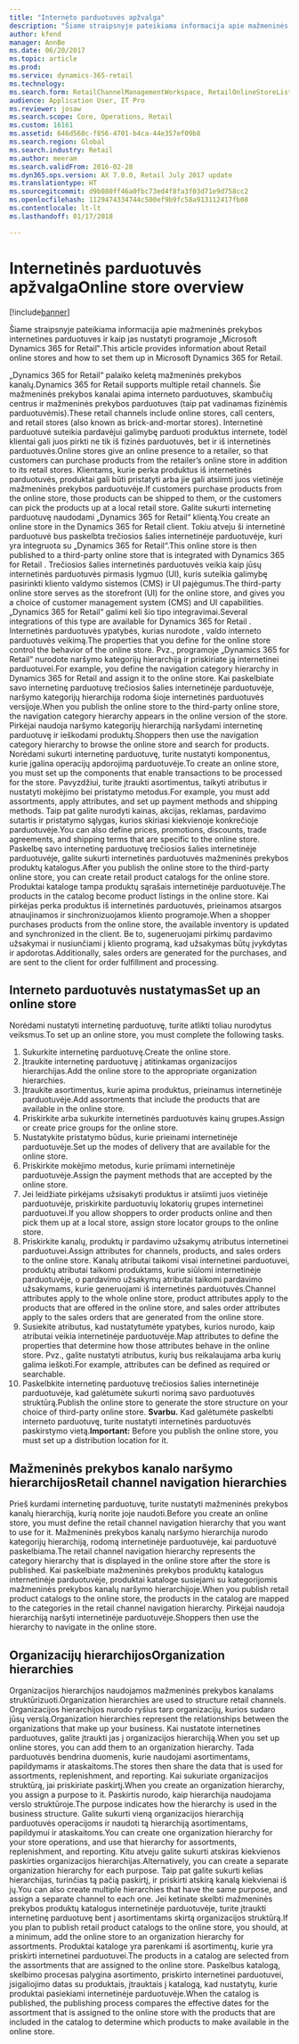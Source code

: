 ```yaml
---
title: "Interneto parduotuvės apžvalga"
description: "Šiame straipsnyje pateikiama informacija apie mažmeninės prekybos internetines parduotuves ir kaip jas nustatyti programoje „Microsoft Dynamics 365 for Retail‟."
author: kfend
manager: AnnBe
ms.date: 06/20/2017
ms.topic: article
ms.prod: 
ms.service: dynamics-365-retail
ms.technology: 
ms.search.form: RetailChannelManagementWorkspace, RetailOnlineStoreList
audience: Application User, IT Pro
ms.reviewer: josaw
ms.search.scope: Core, Operations, Retail
ms.custom: 16161
ms.assetid: 646d560c-f856-4701-b4ca-44e357ef09b8
ms.search.region: Global
ms.search.industry: Retail
ms.author: meeram
ms.search.validFrom: 2016-02-28
ms.dyn365.ops.version: AX 7.0.0, Retail July 2017 update
ms.translationtype: HT
ms.sourcegitcommit: d9b080ff46a0fbc73ed4f8fa3f03d71e9d758cc2
ms.openlocfilehash: 1129474334744c500ef9b9fc58a913112417fb08
ms.contentlocale: lt-lt
ms.lasthandoff: 01/17/2018

---
```


# <a name="online-store-overview"></a><span data-ttu-id="ca0ec-103">Internetinės parduotuvės apžvalga</span><span class="sxs-lookup"><span data-stu-id="ca0ec-103">Online store overview</span></span>

[!include[banner](includes/banner.md)]


<span data-ttu-id="ca0ec-104">Šiame straipsnyje pateikiama informacija apie mažmeninės prekybos internetines parduotuves ir kaip jas nustatyti programoje „Microsoft Dynamics 365 for Retail‟.</span><span class="sxs-lookup"><span data-stu-id="ca0ec-104">This article provides information about Retail online stores and how to set them up in Microsoft Dynamics 365 for Retail.</span></span>

<span data-ttu-id="ca0ec-105">„Dynamics 365 for Retail“ palaiko keletą mažmeninės prekybos kanalų.</span><span class="sxs-lookup"><span data-stu-id="ca0ec-105">Dynamics 365 for Retail supports multiple retail channels.</span></span> <span data-ttu-id="ca0ec-106">Šie mažmeninės prekybos kanalai apima interneto parduotuves, skambučių centrus ir mažmeninės prekybos parduotuves (taip pat vadinamas fizinėmis parduotuvėmis).</span><span class="sxs-lookup"><span data-stu-id="ca0ec-106">These retail channels include online stores, call centers, and retail stores (also known as brick-and-mortar stores).</span></span> <span data-ttu-id="ca0ec-107">Internetinė parduotuvė suteikia pardavėjui galimybę parduoti produktus internete, todėl klientai gali juos pirkti ne tik iš fizinės parduotuvės, bet ir iš internetinės parduotuvės.</span><span class="sxs-lookup"><span data-stu-id="ca0ec-107">Online stores give an online presence to a retailer, so that customers can purchase products from the retailer’s online store in addition to its retail stores.</span></span> <span data-ttu-id="ca0ec-108">Klientams, kurie perka produktus iš internetinės parduotuvės, produktai gali būti pristatyti arba jie gali atsiimti juos vietinėje mažmeninės prekybos parduotuvėje.</span><span class="sxs-lookup"><span data-stu-id="ca0ec-108">If customers purchase products from the online store, those products can be shipped to them, or the customers can pick the products up at a local retail store.</span></span> <span data-ttu-id="ca0ec-109">Galite sukurti internetinę parduotuvę naudodami „Dynamics 365 for Retail“ klientą.</span><span class="sxs-lookup"><span data-stu-id="ca0ec-109">You create an online store in the Dynamics 365 for Retail client.</span></span> <span data-ttu-id="ca0ec-110">Tokiu atveju ši internetinė parduotuvė bus paskelbta trečiosios šalies internetinėje parduotuvėje, kuri yra integruota su „Dynamics 365 for Retail“.</span><span class="sxs-lookup"><span data-stu-id="ca0ec-110">This online store is then published to a third-party online store that is integrated with Dynamics 365 for Retail .</span></span> <span data-ttu-id="ca0ec-111">Trečiosios šalies internetinės parduotuvės veikia kaip jūsų internetinės parduotuvės pirmasis lygmuo (UI), kuris suteikia galimybę pasirinkti kliento valdymo sistemos (CMS) ir UI pajėgumus.</span><span class="sxs-lookup"><span data-stu-id="ca0ec-111">The third-party online store serves as the storefront (UI) for the online store, and gives you a choice of customer management system (CMS) and UI capabilities.</span></span> <span data-ttu-id="ca0ec-112">„Dynamics 365 for Retail“ galimi keli šio tipo integravimai.</span><span class="sxs-lookup"><span data-stu-id="ca0ec-112">Several integrations of this type are available for Dynamics 365 for Retail .</span></span> <span data-ttu-id="ca0ec-113">Internetinės parduotuvės ypatybės, kurias nurodote , valdo interneto parduotuvės veikimą.</span><span class="sxs-lookup"><span data-stu-id="ca0ec-113">The properties that you define for the online store control the behavior of the online store.</span></span> <span data-ttu-id="ca0ec-114">Pvz., programoje „Dynamics 365 for Retail“ nurodote naršymo kategorijų hierarchiją ir priskiriate ją internetinei parduotuvei.</span><span class="sxs-lookup"><span data-stu-id="ca0ec-114">For example, you define the navigation category hierarchy in Dynamics 365 for Retail and assign it to the online store.</span></span> <span data-ttu-id="ca0ec-115">Kai paskelbiate savo internetinę parduotuvę trečiosios šalies internetinėje parduotuvėje, naršymo kategorijų hierarchija rodoma šioje internetinės parduotuvės versijoje.</span><span class="sxs-lookup"><span data-stu-id="ca0ec-115">When you publish the online store to the third-party online store, the navigation category hierarchy appears in the online version of the store.</span></span> <span data-ttu-id="ca0ec-116">Pirkėjai naudoja naršymo kategorijų hierarchiją naršydami internetinę parduotuvę ir ieškodami produktų.</span><span class="sxs-lookup"><span data-stu-id="ca0ec-116">Shoppers then use the navigation category hierarchy to browse the online store and search for products.</span></span> <span data-ttu-id="ca0ec-117">Norėdami sukurti internetinę parduotuvę, turite nustatyti komponentus, kurie įgalina operacijų apdorojimą parduotuvėje.</span><span class="sxs-lookup"><span data-stu-id="ca0ec-117">To create an online store, you must set up the components that enable transactions to be processed for the store.</span></span> <span data-ttu-id="ca0ec-118">Pavyzdžiui, turite įtraukti asortimentus, taikyti atributus ir nustatyti mokėjimo bei pristatymo metodus.</span><span class="sxs-lookup"><span data-stu-id="ca0ec-118">For example, you must add assortments, apply attributes, and set up payment methods and shipping methods.</span></span> <span data-ttu-id="ca0ec-119">Taip pat galite nurodyti kainas, akcijas, reklamas, pardavimo sutartis ir pristatymo sąlygas, kurios skiriasi kiekvienoje konkrečioje parduotuvėje.</span><span class="sxs-lookup"><span data-stu-id="ca0ec-119">You can also define prices, promotions, discounts, trade agreements, and shipping terms that are specific to the online store.</span></span> <span data-ttu-id="ca0ec-120">Paskelbę savo internetinę parduotuvę trečiosios šalies internetinėje parduotuvėje, galite sukurti internetinės parduotuvės mažmeninės prekybos produktų katalogus.</span><span class="sxs-lookup"><span data-stu-id="ca0ec-120">After you publish the online store to the third-party online store, you can create retail product catalogs for the online store.</span></span> <span data-ttu-id="ca0ec-121">Produktai kataloge tampa produktų sąrašais internetinėje parduotuvėje.</span><span class="sxs-lookup"><span data-stu-id="ca0ec-121">The products in the catalog become product listings in the online store.</span></span> <span data-ttu-id="ca0ec-122">Kai pirkėjas perka produktus iš internetinės parduotuvės, prieinamos atsargos atnaujinamos ir sinchronizuojamos kliento programoje.</span><span class="sxs-lookup"><span data-stu-id="ca0ec-122">When a shopper purchases products from the online store, the available inventory is updated and synchronized in the client.</span></span> <span data-ttu-id="ca0ec-123">Be to, sugeneruojami pirkimų pardavimo užsakymai ir nusiunčiami į kliento programą, kad užsakymas būtų įvykdytas ir apdorotas.</span><span class="sxs-lookup"><span data-stu-id="ca0ec-123">Additionally, sales orders are generated for the purchases, and are sent to the client for order fulfillment and processing.</span></span>

## <a name="set-up-an-online-store"></a><span data-ttu-id="ca0ec-124">Interneto parduotuvės nustatymas</span><span class="sxs-lookup"><span data-stu-id="ca0ec-124">Set up an online store</span></span>
<span data-ttu-id="ca0ec-125">Norėdami nustatyti internetinę parduotuvę, turite atlikti toliau nurodytus veiksmus.</span><span class="sxs-lookup"><span data-stu-id="ca0ec-125">To set up an online store, you must complete the following tasks.</span></span>

1.  <span data-ttu-id="ca0ec-126">Sukurkite internetinę parduotuvę.</span><span class="sxs-lookup"><span data-stu-id="ca0ec-126">Create the online store.</span></span>
2.  <span data-ttu-id="ca0ec-127">Įtraukite internetinę parduotuvę į atitinkamas organizacijos hierarchijas.</span><span class="sxs-lookup"><span data-stu-id="ca0ec-127">Add the online store to the appropriate organization hierarchies.</span></span>
3.  <span data-ttu-id="ca0ec-128">Įtraukite asortimentus, kurie apima produktus, prieinamus internetinėje parduotuvėje.</span><span class="sxs-lookup"><span data-stu-id="ca0ec-128">Add assortments that include the products that are available in the online store.</span></span>
4.  <span data-ttu-id="ca0ec-129">Priskirkite arba sukurkite internetinės parduotuvės kainų grupes.</span><span class="sxs-lookup"><span data-stu-id="ca0ec-129">Assign or create price groups for the online store.</span></span>
5.  <span data-ttu-id="ca0ec-130">Nustatykite pristatymo būdus, kurie prieinami internetinėje parduotuvėje.</span><span class="sxs-lookup"><span data-stu-id="ca0ec-130">Set up the modes of delivery that are available for the online store.</span></span>
6.  <span data-ttu-id="ca0ec-131">Priskirkite mokėjimo metodus, kurie priimami internetinėje parduotuvėje.</span><span class="sxs-lookup"><span data-stu-id="ca0ec-131">Assign the payment methods that are accepted by the online store.</span></span>
7.  <span data-ttu-id="ca0ec-132">Jei leidžiate pirkėjams užsisakyti produktus ir atsiimti juos vietinėje parduotuvėje, priskirkite parduotuvių lokatorių grupes internetinei parduotuvei.</span><span class="sxs-lookup"><span data-stu-id="ca0ec-132">If you allow shoppers to order products online and then pick them up at a local store, assign store locator groups to the online store.</span></span>
8.  <span data-ttu-id="ca0ec-133">Priskirkite kanalų, produktų ir pardavimo užsakymų atributus internetinei parduotuvei.</span><span class="sxs-lookup"><span data-stu-id="ca0ec-133">Assign attributes for channels, products, and sales orders to the online store.</span></span> <span data-ttu-id="ca0ec-134">Kanalų atributai taikomi visai internetinei parduotuvei, produktų atributai taikomi produktams, kurie siūlomi internetinėje parduotuvėje, o pardavimo užsakymų atributai taikomi pardavimo užsakymams, kurie generuojami iš internetinės parduotuvės.</span><span class="sxs-lookup"><span data-stu-id="ca0ec-134">Channel attributes apply to the whole online store, product attributes apply to the products that are offered in the online store, and sales order attributes apply to the sales orders that are generated from the online store.</span></span>
9.  <span data-ttu-id="ca0ec-135">Susiekite atributus, kad nustatytumėte ypatybes, kurios nurodo, kaip atributai veikia internetinėje parduotuvėje.</span><span class="sxs-lookup"><span data-stu-id="ca0ec-135">Map attributes to define the properties that determine how those attributes behave in the online store.</span></span> <span data-ttu-id="ca0ec-136">Pvz., galite nustatyti atributus, kurių bus reikalaujama arba kurių galima ieškoti.</span><span class="sxs-lookup"><span data-stu-id="ca0ec-136">For example, attributes can be defined as required or searchable.</span></span>
10. <span data-ttu-id="ca0ec-137">Paskelbkite internetinę parduotuvę trečiosios šalies internetinėje parduotuvėje, kad galėtumėte sukurti norimą savo parduotuvės struktūrą.</span><span class="sxs-lookup"><span data-stu-id="ca0ec-137">Publish the online store to generate the store structure on your choice of third-party online store.</span></span> <span data-ttu-id="ca0ec-138">**Svarbu.** Kad galėtumėte paskelbti interneto parduotuvę, turite nustatyti internetinės parduotuvės paskirstymo vietą.</span><span class="sxs-lookup"><span data-stu-id="ca0ec-138">**Important:** Before you publish the online store, you must set up a distribution location for it.</span></span>

## <a name="retail-channel-navigation-hierarchies"></a><span data-ttu-id="ca0ec-139">Mažmeninės prekybos kanalo naršymo hierarchijos</span><span class="sxs-lookup"><span data-stu-id="ca0ec-139">Retail channel navigation hierarchies</span></span>
<span data-ttu-id="ca0ec-140">Prieš kurdami internetinę parduotuvę, turite nustatyti mažmeninės prekybos kanalų hierarchiją, kurią norite joje naudoti.</span><span class="sxs-lookup"><span data-stu-id="ca0ec-140">Before you create an online store, you must define the retail channel navigation hierarchy that you want to use for it.</span></span> <span data-ttu-id="ca0ec-141">Mažmeninės prekybos kanalų naršymo hierarchija nurodo kategorijų hierarchiją, rodomą internetinėje parduotuvėje, kai parduotuvė paskelbiama.</span><span class="sxs-lookup"><span data-stu-id="ca0ec-141">The retail channel navigation hierarchy represents the category hierarchy that is displayed in the online store after the store is published.</span></span> <span data-ttu-id="ca0ec-142">Kai paskelbiate mažmeninės prekybos produktų katalogus internetinėje parduotuvėje, produktai kataloge susiejami su kategorijomis mažmeninės prekybos kanalų naršymo hierarchijoje.</span><span class="sxs-lookup"><span data-stu-id="ca0ec-142">When you publish retail product catalogs to the online store, the products in the catalog are mapped to the categories in the retail channel navigation hierarchy.</span></span> <span data-ttu-id="ca0ec-143">Pirkėjai naudoja hierarchiją naršyti internetinėje parduotuvėje.</span><span class="sxs-lookup"><span data-stu-id="ca0ec-143">Shoppers then use the hierarchy to navigate in the online store.</span></span>

## <a name="organization-hierarchies"></a><span data-ttu-id="ca0ec-144">Organizacijų hierarchijos</span><span class="sxs-lookup"><span data-stu-id="ca0ec-144">Organization hierarchies</span></span>
<span data-ttu-id="ca0ec-145">Organizacijos hierarchijos naudojamos mažmeninės prekybos kanalams struktūrizuoti.</span><span class="sxs-lookup"><span data-stu-id="ca0ec-145">Organization hierarchies are used to structure retail channels.</span></span> <span data-ttu-id="ca0ec-146">Organizacijos hierarchijos nurodo ryšius tarp organizacijų, kurios sudaro jūsų verslą.</span><span class="sxs-lookup"><span data-stu-id="ca0ec-146">Organization hierarchies represent the relationships between the organizations that make up your business.</span></span> <span data-ttu-id="ca0ec-147">Kai nustatote internetines parduotuves, galite įtraukti jas į organizacijos hierarchiją.</span><span class="sxs-lookup"><span data-stu-id="ca0ec-147">When you set up online stores, you can add them to an organization hierarchy.</span></span> <span data-ttu-id="ca0ec-148">Tada parduotuvės bendrina duomenis, kurie naudojami asortimentams, papildymams ir ataskaitoms.</span><span class="sxs-lookup"><span data-stu-id="ca0ec-148">The stores then share the data that is used for assortments, replenishment, and reporting.</span></span> <span data-ttu-id="ca0ec-149">Kai sukuriate organizacijos struktūrą, jai priskiriate paskirtį.</span><span class="sxs-lookup"><span data-stu-id="ca0ec-149">When you create an organization hierarchy, you assign a purpose to it.</span></span> <span data-ttu-id="ca0ec-150">Paskirtis nurodo, kaip hierarchija naudojama verslo struktūroje.</span><span class="sxs-lookup"><span data-stu-id="ca0ec-150">The purpose indicates how the hierarchy is used in the business structure.</span></span> <span data-ttu-id="ca0ec-151">Galite sukurti vieną organizacijos hierarchiją parduotuvės operacijoms ir naudoti tą hierarchiją asortimentams, papildymui ir ataskaitoms.</span><span class="sxs-lookup"><span data-stu-id="ca0ec-151">You can create one organization hierarchy for your store operations, and use that hierarchy for assortments, replenishment, and reporting.</span></span> <span data-ttu-id="ca0ec-152">Kitu atveju galite sukurti atskiras kiekvienos paskirties organizacijos hierarchijas.</span><span class="sxs-lookup"><span data-stu-id="ca0ec-152">Alternatively, you can create a separate organization hierarchy for each purpose.</span></span> <span data-ttu-id="ca0ec-153">Taip pat galite sukurti kelias hierarchijas, turinčias tą pačią paskirtį, ir priskirti atskirą kanalą kiekvienai iš jų.</span><span class="sxs-lookup"><span data-stu-id="ca0ec-153">You can also create multiple hierarchies that have the same purpose, and assign a separate channel to each one.</span></span> <span data-ttu-id="ca0ec-154">Jei ketinate skelbti mažmeninės prekybos produktų katalogus internetinėje parduotuvėje, turite įtraukti internetinę parduotuvę bent į asortimentams skirtą organizacijos struktūrą.</span><span class="sxs-lookup"><span data-stu-id="ca0ec-154">If you plan to publish retail product catalogs to the online store, you should, at a minimum, add the online store to an organization hierarchy for assortments.</span></span> <span data-ttu-id="ca0ec-155">Produktai kataloge yra parenkami iš asortimentų, kurie yra priskirti internetinei parduotuvei.</span><span class="sxs-lookup"><span data-stu-id="ca0ec-155">The products in a catalog are selected from the assortments that are assigned to the online store.</span></span> <span data-ttu-id="ca0ec-156">Paskelbus katalogą, skelbimo procesas palygina asortimento, priskirto internetinei parduotuvei, įsigaliojimo datas su produktais, įtrauktais į katalogą, kad nustatytų, kurie produktai pasiekiami internetinėje parduotuvėje.</span><span class="sxs-lookup"><span data-stu-id="ca0ec-156">When the catalog is published, the publishing process compares the effective dates for the assortment that is assigned to the online store with the products that are included in the catalog to determine which products to make available in the online store.</span></span>




